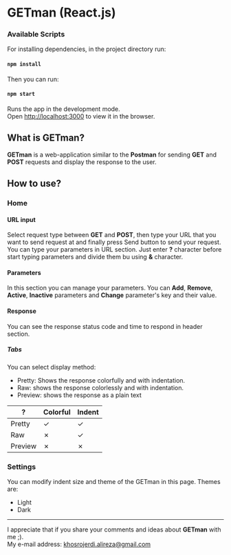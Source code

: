 # GETman (React.js)

### Available Scripts

For installing dependencies, in the project directory run:

#### `npm install`

Then you can run:

#### `npm start`

Runs the app in the development mode.\
Open [http://localhost:3000](http://localhost:3000) to view it in the browser.

## What is GETman?

**GETman** is a web-application similar to the **Postman** for sending **GET** and **POST** requests and display the response to
the user.

## How to use?

### Home

#### URL input

Select request type between **GET** and **POST**, then type your URL that you want to send request at and finally press 
Send button to send your request.\
You can type your parameters in URL section. Just enter **?** character before start typing parameters and divide them bu 
using **&** character.

#### Parameters

In this section you can manage your parameters. You can **Add**, **Remove**, **Active**, **Inactive** parameters and
**Change** parameter's key and their value. 

#### Response

You can see the response status code and time to respond in header section.

##### Tabs

You can select display method:
* Pretty: Shows the response colorfully and with indentation.
* Raw: shows the response colorlessly and with indentation.
* Preview: shows the response as a plain text

| ?     | Colorful | Indent
|-------|----------|--------
Pretty  | &check;  | &check;
Raw     | &cross;  | &check;
Preview | &cross;  | &cross;

### Settings

You can modify indent size and theme of the GETman in this page.
Themes are:
* Light
* Dark

-------

I appreciate that if you share your comments and ideas about **GETman** with me ;).\
My e-mail address: [khosrojerdi.alireza@gmail.com](khosrojerdi.alireza@gmail.com)